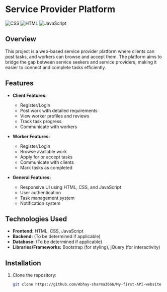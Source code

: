 # Service Provider Platform

![CSS](https://img.shields.io/badge/CSS-52.7%25-blue)
![HTML](https://img.shields.io/badge/HTML-41.1%25-orange)
![JavaScript](https://img.shields.io/badge/JavaScript-6.2%25-yellow)

## Overview
This project is a web-based service provider platform where clients can post tasks, and workers can browse and accept them. The platform aims to bridge the gap between service seekers and service providers, making it easier to connect and complete tasks efficiently.

## Features
- **Client Features:**
  - Register/Login
  - Post work with detailed requirements
  - View worker profiles and reviews
  - Track task progress
  - Communicate with workers

- **Worker Features:**
  - Register/Login
  - Browse available work
  - Apply for or accept tasks
  - Communicate with clients
  - Mark tasks as completed

- **General Features:**
  - Responsive UI using HTML, CSS, and JavaScript
  - User authentication
  - Task management system
  - Notification system

## Technologies Used
- **Frontend:** HTML, CSS, JavaScript
- **Backend:** (To be determined if applicable)
- **Database:** (To be determined if applicable)
- **Libraries/Frameworks:** Bootstrap (for styling), jQuery (for interactivity)

## Installation
1. Clone the repository:
   ```sh
   git clone https://github.com/Abhay-sharma3666/My-first-API-website
